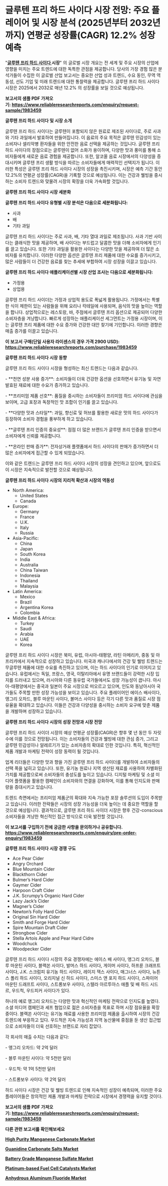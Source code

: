 <p><h1>글루텐 프리 하드 사이다 시장 전망: 주요 플레이어 및 시장 분석 (2025년부터 2032년까지) 연평균 성장률(CAGR) 12.2% 성장 예측</h1></p><p>"<strong><a href="https://www.reliableresearchreports.com/gluten-free-hard-cider-r1983459?utm_campaign=106&utm_medium=7&utm_source=Github&utm_content=ia&utm_term=04042025&utm_id=gluten-free-hard-cider">글루텐 프리 하드 사이다&nbsp;</a></strong><strong>시장</strong>" 의 글로벌 시장 개요는 전 세계 및 주요 시장의 산업에 영향을 미치는 주요 트렌드에 대한 독특한 관점을 제공합니다. 당사의 가장 경험 많은 분석가들이 수집한 이 글로벌 산업 보고서는 중요한 산업 성과 트렌드, 수요 동인, 무역 역동성, 선도 기업 및 미래 트렌드에 대한 통찰력을 제공합니다. 글루텐 프리 하드 사이다 시장은 2025에서 2032로 매년 12.2% 의 성장률을 보일 것으로 예상됩니다.&nbsp;</p>
<p><strong>보고서의 샘플 PDF 가져오기:&nbsp;<a href="https://www.reliableresearchreports.com/enquiry/request-sample/1983459?utm_campaign=106&utm_medium=7&utm_source=Github&utm_content=ia&utm_term=04042025&utm_id=gluten-free-hard-cider">https://www.reliableresearchreports.com/enquiry/request-sample/1983459</a></strong></p>
<p><strong>글루텐 프리 하드 사이다 및 시장 소개</strong></p>
<p><p>글루텐 프리 하드 사이다는 글루텐이 포함되지 않은 원료로 제조된 사이다로, 주로 사과와 기타 과일에서 발효하여 만들어집니다. 이 음료의 주요 목적은 글루텐 민감성이 있는 소비자나 셀리악병 환자들을 위한 안전한 음료 선택을 제공하는 것입니다. 글루텐 프리 하드 사이다의 장점으로는 글루텐이 없어 소화가 용이하며, 다양한 맛과 풍미를 통해 소비자들에게 새로운 음료 경험을 제공합니다. 또한, 알코올 음료 시장에서의 다양성을 증대시키며 글루텐 프리 생활 방식을 따르는 소비자들에게 매력적인 선택지가 됩니다. 이러한 특성은 글루텐 프리 하드 사이다 시장의 성장을 촉진시키며, 시장은 예측 기간 동안 12.2%의 연평균 성장률(CAGR)을 기록할 것으로 예상됩니다. 이는 건강과 웰빙을 중시하는 소비자 트렌드와 맞물려 시장의 확장을 더욱 가속화할 것입니다.</p></p>
<p><strong>글루텐 프리 하드 사이다 시장 세분화</strong></p>
<p><strong>글루텐 프리 하드 사이다 유형별 시장 분석은 다음으로 세분화됩니다:</strong></p>
<p><ul><li>사과</li><li>배</li><li>기타 과일</li></ul></p>
<p><p>글루텐 프리 하드 사이다는 주로 사과, 배, 기타 열대 과일로 제조됩니다. 사과 기반 사이다는 클래식한 맛을 제공하며, 배 사이다는 부드럽고 달콤한 맛을 더해 소비자에게 인기를 끌고 있습니다. 또한 기타 과일을 활용한 사이다는 다양한 맛을 제공하여 더 많은 소비자를 유치합니다. 이러한 다양한 옵션은 글루텐 프리 제품에 대한 수요를 증가시키고, 많은 사람들이 더 건강한 음료를 찾는 추세에 부합하여 시장 성장을 이끌고 있습니다.</p></p>
<p><strong>글루텐 프리 하드 사이다 애플리케이션별 시장 산업 조사는 다음으로 세분화됩니다:</strong></p>
<p><ul><li>가정용</li><li>상업용</li></ul></p>
<p><p>글루텐 프리 하드 사이더는 가정과 상업적 용도로 폭넓게 활용됩니다. 가정에서는 특별한 식이 제한이 있는 사람들을 위해 요리나 칵테일에 사용되며, 음식의 맛을 높이는 역할을 합니다. 상업적으로는 레스토랑, 바, 주점에서 글루텐 프리 옵션으로 제공되어 다양한 소비자층을 겨냥합니다. 빠르게 성장하는 애플리케이션 세그먼트는 가정용 시장이며, 이는 글루텐 프리 제품에 대한 수요 증가와 건강한 대안 찾기에 기인합니다. 이러한 경향은 매출 증가를 이끌고 있습니다.</p></p>
<p><strong>이 보고서 구매(단일 사용자 라이센스의 경우 가격 2900 USD): <a href="https://www.reliableresearchreports.com/purchase/1983459?utm_campaign=106&utm_medium=7&utm_source=Github&utm_content=ia&utm_term=04042025&utm_id=gluten-free-hard-cider">https://www.reliableresearchreports.com/purchase/1983459</a></strong></p>
<p><strong>글루텐 프리 하드 사이다 시장 동향</strong></p>
<p><p>글루텐 프리 하드 사이다 시장을 형성하는 최신 트렌드는 다음과 같습니다.</p><p>- **천연 성분 사용 증가**: 소비자들이 더욱 건강한 옵션을 선호하면서 유기농 및 자연 발효된 재료에 대한 수요가 증가하고 있습니다.</p><p>- **프리미엄 제품 선호**: 품질을 중시하는 소비자들이 프리미엄 하드 사이다에 관심을 보이며, 고급 포장과 독창적인 맛 조합이 인기를 끌고 있습니다.</p><p>- **다양한 맛과 스타일**: 과일, 향신료 및 허브를 활용한 새로운 맛의 하드 사이다가 등장하여 소비자 경험을 풍부하게 하고 있습니다.</p><p>- **글루텐 프리 인증의 중요성**: 점점 더 많은 브랜드가 글루텐 프리 인증을 받으면서 소비자에게 신뢰를 제공합니다.</p><p>- **온라인 판매 증가**: 전자상거래 플랫폼에서 하드 사이다의 판매가 증가하면서 더 많은 소비자에게 접근할 수 있게 되었습니다.</p><p>이와 같은 트렌드는 글루텐 프리 하드 사이다 시장의 성장을 견인하고 있으며, 앞으로도 이 시장은 지속적으로 발전할 것으로 예상됩니다.</p></p>
<p><strong>글루텐 프리 하드 사이다 시장의 지리적 확산과 시장의 역동성</strong></p>
<p><ul>
    <li>
        North America:
        <ul>
            <li>United States</li>
            <li>Canada</li>
        </ul>
    </li>
    <li>
        Europe:
        <ul>
            <li>Germany</li>
            <li>France</li>
            <li>U.K.</li>
            <li>Italy</li>
            <li>Russia</li>
        </ul>
    </li>
    <li>
        Asia-Pacific:
        <ul>
            <li>China</li>
            <li>Japan</li>
            <li>South Korea</li>
            <li>India</li>
            <li>Australia</li>
            <li>China Taiwan</li>
            <li>Indonesia</li>
            <li>Thailand</li>
            <li>Malaysia</li>
        </ul>
    </li>
    <li>
        Latin America:
        <ul>
            <li>Mexico</li>
            <li>Brazil</li>
            <li>Argentina Korea</li>
            <li>Colombia</li>
        </ul>
    </li>
    <li>
        Middle East & Africa:
        <ul>
            <li>Turkey</li>
            <li>Saudi</li>
            <li>Arabia</li>
            <li>UAE</li>
            <li>Korea</li>
        </ul>
    </li>
    </ul></p>
<p><p>글루텐 프리 하드 사이다 시장은 북미, 유럽, 아시아-태평양, 라틴 아메리카, 중동 및 아프리카에서 지속적으로 성장하고 있습니다. 미국과 캐나다에서의 건강 및 웰빙 트렌드는 무글루텐 제품에 대한 수요를 촉진하고 있으며, 이는 하드 사이다의 인기로 이어지고 있습니다. 유럽에서는 독일, 프랑스, 영국, 이탈리아에서 유명 브랜드들이 강력한 시장 입지를 드러내고 있으며, 러시아와 다른 동유럽 국가들에서도 성장 가능성이 큽니다. 아시아-태평양에서는 중국과 일본이 주요 시장으로 떠오르고 있으며, 인도와 동남아시아 국가들도 주목할 만한 성장 가능성을 보이고 있습니다. 주요 플레이어인 에이스 배사이다, 앵그리 오차드, 블루 마운틴 사이다, 볼머스 사이다 등은 각기 다른 맛과 품질로 시장 점유율을 확대하고 있습니다. 이들은 건강과 다양성을 중시하는 소비자 요구에 맞춘 제품을 개발하며 성장하고 있습니다.</p></p>
<p><strong>글루텐 프리 하드 사이다 시장의 성장 전망과 시장 전망</strong></p>
<p><p>글루텐 프리 하드 사이더 시장의 예상 연평균 성장률(CAGR)은 향후 몇 년 동안 두 자릿수에 이를 것으로 전망됩니다. 이는 소비자들의 건강과 웰빙에 대한 관심 증가, 그리고 글루텐 민감성이나 알레르기가 있는 소비자층의 확대로 인한 것입니다. 특히, 혁신적인 제품 개발과 마케팅 전략이 성장 동력이 될 것입니다.</p><p>업계 리더들은 다양한 맛과 향을 가진 글루텐 프리 하드 사이더를 개발하여 소비자들의 선택 폭을 넓히고 있습니다. 또한, 유기농 원료나 지역 생산된 재료를 사용하여 차별화된 가치를 제공함으로써 소비자들의 충성도를 높이고 있습니다. 디지털 마케팅 및 소셜 미디어 플랫폼을 활용한 캠페인이 소비자와의 연결을 강화하며, 이를 통해 인지도와 판매량을 증대시키고 있습니다.</p><p>트렌드 측면에서는 프리미엄 제품군의 확대와 지속 가능한 포장 솔루션의 도입이 주목받고 있습니다. 이러한 전략들은 시장의 성장 가능성을 더욱 높이는 데 중요한 역할을 할 것으로 예상됩니다. 결과적으로, 글루텐 프리 하드 사이더 시장은 향후 건강-conscious 소비자들을 겨냥한 혁신적인 접근 방식으로 더욱 발전할 것입니다.</p></p>
<p><strong>이 보고서를 구입하기 전에 궁금한 사항을 문의하거나 공유합니다. <a href="https://www.reliableresearchreports.com/enquiry/pre-order-enquiry/1983459?utm_campaign=106&utm_medium=7&utm_source=Github&utm_content=ia&utm_term=04042025&utm_id=gluten-free-hard-cider">https://www.reliableresearchreports.com/enquiry/pre-order-enquiry/1983459</a></strong></p>
<p><strong>글루텐 프리 하드 사이다 시장 경쟁 구도</strong></p>
<p><ul><li>Ace Pear Cider</li><li>Angry Orchard</li><li>Blue Mountain Cider</li><li>Blackthorn Cider</li><li>Bulmer’s Hard Cider</li><li>Gaymer Cider</li><li>Harpoon Craft Cider</li><li>J.K. Scrumpy’s Organic Hard Cider</li><li>Lazy Jack’s Cider</li><li>Magner’s Cider</li><li>Newton’s Folly Hard Cider</li><li>Original Sin Hard Cider</li><li>Smith and Forge Hard Cider</li><li>Spire Mountain Draft Cider</li><li>Strongbow Cider</li><li>Stella Artois Apple and Pear Hard Cidre</li><li>Woodchuck</li><li>Woodpecker Cider</li></ul></p>
<p><p>글루텐 프리 하드 사이다 시장의 주요 경쟁자에는 에이스 배 사이다, 앵그리 오차드, 블루 마운틴 사이다, 블랙쏜 사이다, 발머스 하드 사이다, 게이머 사이다, 하프룬 크래프트 사이다, J.K. 스크럼피 유기농 하드 사이다, 레이지 잭스 사이다, 매그너스 사이다, 뉴튼스 폴리 하드 사이다, 오리지널 신 하드 사이다, 스미스 앤 포지 하드 사이다, 스파이어 마운틴 드래프트 사이다, 스트롱보우 사이다, 스텔라 아르투아스 애플 및 배 하드 시드르, 우드척, 우드피커 사이다가 있다.</p><p>하나의 예로 앵그리 오차드는 다양한 맛과 혁신적인 마케팅 전략으로 인지도를 높였다. 소셜 미디어 캠페인과 셰프 협업으로 젊은 소비자층을 목표로 하며 시장 점유율을 확장 중이다. 블랙쏜 사이다는 유기농 재료를 사용한 프리미엄 제품을 출시하여 시장의 건강 트렌드에 부응하고 있다. 우드척은 지속 가능성과 지역 농산물에 중점을 둔 생산 접근법으로 소비자들이 더욱 선호하는 브랜드로 자리 잡았다. </p><p>각 회사의 매출 수치는 다음과 같다:</p><p>- 앵그리 오차드: 약 2억 달러</p><p>- 블루 마운틴 사이다: 약 5천만 달러</p><p>- 우드척: 약 1억 5천만 달러</p><p>- 스트롱보우 사이다: 약 2억 달러 </p><p>하드 사이다 시장은 건강 및 웰빙 트렌드로 인해 지속적인 성장이 예측되며, 이러한 주요 플레이어들은 창의적인 제품 개발과 마케팅 전략으로 시장에서 경쟁력을 유지할 것이다.</p></p>
<p><strong>보고서의 샘플 PDF 가져오기:&nbsp;<a href="https://www.reliableresearchreports.com/enquiry/request-sample/1983459?utm_campaign=106&utm_medium=7&utm_source=Github&utm_content=ia&utm_term=04042025&utm_id=gluten-free-hard-cider">https://www.reliableresearchreports.com/enquiry/request-sample/1983459</a></strong></p>
<p><strong></strong></p>
<p><strong></strong></p>
<p><strong></strong></p>
<p><strong></strong></p>
<p><strong>다른 관련 보고서를 확인해보세요</strong></p>
<p><strong><p><a href="https://github.com/jugutstam/Market-Research-Report-List-1/blob/main/high-purity-manganese-carbonate-market.md?utm_campaign=106&utm_medium=7&utm_source=Github&utm_content=ia&utm_term=04042025&utm_id=gluten-free-hard-cider">High Purity Manganese Carbonate Market</a></p><p><a href="https://github.com/latzerelfigo48/Market-Research-Report-List-1/blob/main/guanidine-carbonate-salts-market.md?utm_campaign=106&utm_medium=7&utm_source=Github&utm_content=ia&utm_term=04042025&utm_id=gluten-free-hard-cider">Guanidine Carbonate Salts Market</a></p><p><a href="https://github.com/reahmmunises/Market-Research-Report-List-1/blob/main/battery-grade-manganese-sulfate-market.md?utm_campaign=106&utm_medium=7&utm_source=Github&utm_content=ia&utm_term=04042025&utm_id=gluten-free-hard-cider">Battery Grade Manganese Sulfate Market</a></p><p><a href="https://github.com/pilukypalis/Market-Research-Report-List-1/blob/main/platinum-based-fuel-cell-catalysts-market.md?utm_campaign=106&utm_medium=7&utm_source=Github&utm_content=ia&utm_term=04042025&utm_id=gluten-free-hard-cider">Platinum-based Fuel Cell Catalysts Market</a></p><p><a href="https://github.com/moratronak3q/Market-Research-Report-List-1/blob/main/anhydrous-aluminum-fluoride-market.md?utm_campaign=106&utm_medium=7&utm_source=Github&utm_content=ia&utm_term=04042025&utm_id=gluten-free-hard-cider">Anhydrous Aluminum Fluoride Market</a></p></strong></p>
<p></p>